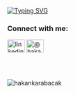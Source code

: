 [![Typing SVG](https://readme-typing-svg.demolab.com?font=Fira+Code&weight=500&size=21&duration=750&pause=1000&color=00A214&center=true&width=435&lines=SECURITY+IS+PRIVILEGE)](https://git.io/typing-svg)


<h3 align="left">Connect with me:</h3>
<p align="left">
<a href="https://linkedin.com/in/ahakankarabacak/" target="blank"><img align="center" src="https://raw.githubusercontent.com/rahuldkjain/github-profile-readme-generator/master/src/images/icons/Social/linked-in-alt.svg" alt="linkedin.com/in/ahakankarabacak/" height="30" width="40" /></a>
<a href="https://medium.com/@hakankarabacak" target="blank"><img align="center" src="https://raw.githubusercontent.com/rahuldkjain/github-profile-readme-generator/master/src/images/icons/Social/medium.svg" alt="@hakankarabacak" height="30" width="40" /></a>
</p>

<br/>
<br/>


<p><img align="center" src="https://github-readme-streak-stats.herokuapp.com/?user=hakankarabacak&theme=dark" alt="hakankarabacak" /></p>
